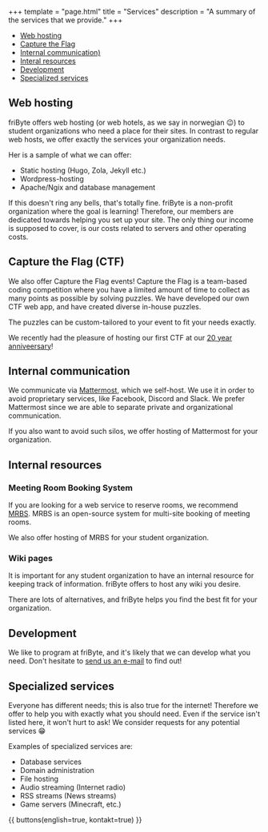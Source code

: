 +++
template = "page.html"
title = "Services"
description = "A summary of the services that we provide."
+++

- [Web hosting](#web-hosting)
- [Capture the Flag](#capture-the-flag-ctf)
- [Internal communication)](#internal-communication)
- [Interal resources](#internal-resources)
- [Development](#development)
- [Specialized services](#specialized-services)

## Web hosting

friByte offers web hosting (or web hotels, as we say in norwegian 😉) to student organizations who need a place for their sites. In contrast to regular web hosts, we offer exactly the services your organization needs.

Her is a sample of what we can offer:

- Static hosting (Hugo, Zola, Jekyll etc.)
- Wordpress-hosting
- Apache/Ngix and database management

If this doesn't ring any bells, that's totally fine. friByte is a non-profit organization where the goal is learning! Therefore, our members are dedicated towards helping you set up your site.
The only thing our income is supposed to cover, is our costs related to servers and other operating costs.

## Capture the Flag (CTF)

We also offer Capture the Flag events!
Capture the Flag is a team-based coding competition where you have a limited amount of time to collect as many points as possible by solving puzzles.
We have developed our own CTF web app, and have created diverse in-house puzzles.

The puzzles can be custom-tailored to your event to fit your needs exactly.

We recently had the pleasure of hosting our first CTF at our [20 year anniveersary](/nyheter/jubileum-ctf/)!

## Internal communication

We communicate via [Mattermost](https://mattermost.com), which we self-host. We use it in order to avoid proprietary services, like Facebook, Discord and Slack. We prefer Mattermost since we are able to separate private and organizational communication.

If you also want to avoid such silos, we offer hosting of Mattermost for your organization.

## Internal resources

### Meeting Room Booking System

If you are looking for a web service to reserve rooms, we recommend [MRBS](https://sourceforge.net/projects/mrbs/). MRBS is an open-source system for multi-site booking of meeting rooms.

We also offer hosting of MRBS for your student organization.

### Wiki pages

It is important for any student organization to have an internal resource for keeping track of information. friByte offers to host any wiki you desire.

There are lots of alternatives, and friByte helps you find the best fit for your organization.

## Development

We like to program at friByte, and it's likely that we can develop what you need. Don't hesitate to [send us an e-mail](mailto:post@fribyte.no) to find out!

## Specialized services

Everyone has different needs; this is also true for the internet! Therefore we offer to help you with exactly what you should need. Even if the service isn't listed here, it won't hurt to ask! We consider requests for any potential services 😁

Examples of specialized services are:

- Database services
- Domain administration
- File hosting
- Audio streaming (Internet radio)
- RSS streams (News streams)
- Game servers (Minecraft, etc.)

{{ buttons(english=true, kontakt=true) }}
